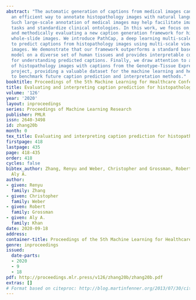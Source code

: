 ```yaml
---
abstract: "The automatic generation of captions from medical images can provide for
  an efficient way to annotate histopathology images with natural language descriptions.
  Such large-scale annotation of medical images may help facilitate image retrieval
  tasks and standardize clinical ontologies. In this work, we focus on developing
  and methodically evaluating a new caption generation framework for histopathology
  whole-slide images. We introduce PathCap, a deep learning multi-scale framework,
  to predict captions from histopathology images using multi-scale views of whole-slide
  images. We demonstrate that our framework outperforms a standard baseline caption
  model on a diverse set of human tissues and provides interpretable contextual cues
  for understanding predicted captions. Finally, we draw attention to a novel dataset
  of histopathology images with captions from the Genotype-Tissue Expression (GTEx)
  project, providing a valuable dataset for the machine learning and healthcare community
  to benchmark future caption prediction and interpretation methods."
booktitle: Proceedings of the 5th Machine Learning for Healthcare Conference
title: Evaluating and interpreting caption prediction for histopathology images
volume: '126'
year: '2020'
layout: inproceedings
series: Proceedings of Machine Learning Research
publisher: PMLR
issn: 2640-3498
id: zhang20b
month: 0
tex_title: Evaluating and interpreting caption prediction for histopathology images
firstpage: 418
lastpage: 435
page: 418-435
order: 418
cycles: false
bibtex_author: Zhang, Renyu and Weber, Christopher and Grossman, Robert and Khan,
  Aly A.
author:
- given: Renyu
  family: Zhang
- given: Christopher
  family: Weber
- given: Robert
  family: Grossman
- given: Aly A.
  family: Khan
date: 2020-09-18
address: 
container-title: Proceedings of the 5th Machine Learning for Healthcare Conference
genre: inproceedings
issued:
  date-parts:
  - 2020
  - 9
  - 18
pdf: http://proceedings.mlr.press/v126/zhang20b/zhang20b.pdf
extras: []
# Format based on citeproc: http://blog.martinfenner.org/2013/07/30/citeproc-yaml-for-bibliographies/
---
```

